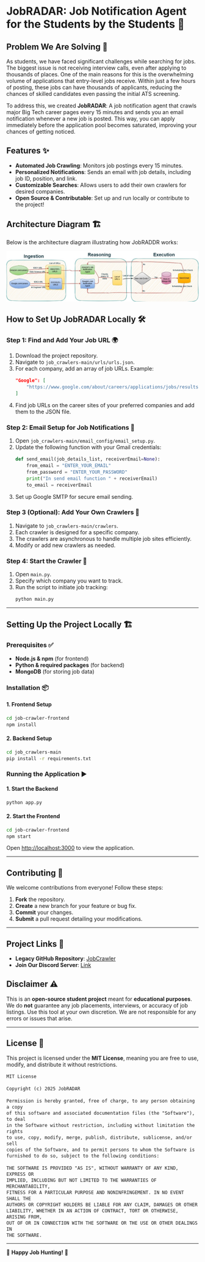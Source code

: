 # JobRADAR: Job Notification Agent for the Students by the Students 🚀

## Problem We Are Solving 📢
As students, we have faced significant challenges while searching for jobs. The biggest issue is not receiving interview calls, even after applying to thousands of places. One of the main reasons for this is the overwhelming volume of applications that entry-level jobs receive. Within just a few hours of posting, these jobs can have thousands of applicants, reducing the chances of skilled candidates even passing the initial ATS screening.

To address this, we created **JobRADAR**: A job notification agent that crawls major Big Tech career pages every 15 minutes and sends you an email notification whenever a new job is posted. This way, you can apply immediately before the application pool becomes saturated, improving your chances of getting noticed.

## Features ✨
- **Automated Job Crawling**: Monitors job postings every 15 minutes.
- **Personalized Notifications**: Sends an email with job details, including job ID, position, and link.
- **Customizable Searches**: Allows users to add their own crawlers for desired companies.
- **Open Source & Contributable**: Set up and run locally or contribute to the project!

## Architecture Diagram 🏗️
Below is the architecture diagram illustrating how JobRADDR works:

![JobRADAR Architecture](images/jr1.jpg)

## How to Set Up JobRADAR Locally 🛠️

### Step 1: Find and Add Your Job URL 🌍
1. Download the project repository.
2. Navigate to `job_crawlers-main/urls/urls.json`.
3. For each company, add an array of job URLs. Example:
   ```json
   "Google": [
       "https://www.google.com/about/careers/applications/jobs/results/?q=product%20manager&location=United%20States&target_level=EARLY&degree=MASTERS&employment_type=FULL_TIME"
   ]
   ```
4. Find job URLs on the career sites of your preferred companies and add them to the JSON file.

### Step 2: Email Setup for Job Notifications 📧
1. Open `job_crawlers-main/email_config/email_setup.py`.
2. Update the following function with your Gmail credentials:
   ```python
   def send_email(job_details_list, receiverEmail=None):
       from_email = "ENTER_YOUR_EMAIL"
       from_password = "ENTER_YOUR_PASSWORD"
       print("In send email function " + receiverEmail)
       to_email = receiverEmail
   ```
3. Set up Google SMTP for secure email sending.

### Step 3 (Optional): Add Your Own Crawlers 🤖
1. Navigate to `job_crawlers-main/crawlers`.
2. Each crawler is designed for a specific company.
3. The crawlers are asynchronous to handle multiple job sites efficiently.
4. Modify or add new crawlers as needed.

### Step 4: Start the Crawler 🚀
1. Open `main.py`.
2. Specify which company you want to track.
3. Run the script to initiate job tracking:
   ```bash
   python main.py
   ```

---

## Setting Up the Project Locally 🏗️

### Prerequisites ✅
- **Node.js & npm** (for frontend)
- **Python & required packages** (for backend)
- **MongoDB** (for storing job data)

### Installation 📦
#### 1. Frontend Setup
```bash
cd job-crawler-frontend
npm install
```

#### 2. Backend Setup
```bash
cd job_crawlers-main
pip install -r requirements.txt
```

### Running the Application ▶️
#### 1. Start the Backend
```bash
python app.py
```

#### 2. Start the Frontend
```bash
cd job-crawler-frontend
npm start
```

Open [http://localhost:3000](http://localhost:3000) to view the application.

---

## Contributing 🤝
We welcome contributions from everyone! Follow these steps:
1. **Fork** the repository.
2. **Create** a new branch for your feature or bug fix.
3. **Commit** your changes.
4. **Submit** a pull request detailing your modifications.

---

## Project Links 🔗
- **Legacy GitHub Repository**: [JobCrawler](https://github.com/DevanshuBrahmbhatt/job_crawlers)
- **Join Our Discord Server**: [Link](https://discord.gg/VCErB2jc)

## Disclaimer ⚠️
This is an **open-source student project** meant for **educational purposes**. We do **not** guarantee any job placements, interviews, or accuracy of job listings. Use this tool at your own discretion. We are not responsible for any errors or issues that arise.

---

## License 📝
This project is licensed under the **MIT License**, meaning you are free to use, modify, and distribute it without restrictions.

```plaintext
MIT License

Copyright (c) 2025 JobRADAR

Permission is hereby granted, free of charge, to any person obtaining a copy
of this software and associated documentation files (the "Software"), to deal
in the Software without restriction, including without limitation the rights
to use, copy, modify, merge, publish, distribute, sublicense, and/or sell
copies of the Software, and to permit persons to whom the Software is
furnished to do so, subject to the following conditions:

THE SOFTWARE IS PROVIDED "AS IS", WITHOUT WARRANTY OF ANY KIND, EXPRESS OR
IMPLIED, INCLUDING BUT NOT LIMITED TO THE WARRANTIES OF MERCHANTABILITY,
FITNESS FOR A PARTICULAR PURPOSE AND NONINFRINGEMENT. IN NO EVENT SHALL THE
AUTHORS OR COPYRIGHT HOLDERS BE LIABLE FOR ANY CLAIM, DAMAGES OR OTHER
LIABILITY, WHETHER IN AN ACTION OF CONTRACT, TORT OR OTHERWISE, ARISING FROM,
OUT OF OR IN CONNECTION WITH THE SOFTWARE OR THE USE OR OTHER DEALINGS IN
THE SOFTWARE.
```

---

🚀 **Happy Job Hunting!** 🎯

